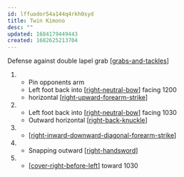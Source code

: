```yaml
---
id: lffuodor54a144q4rkh0syd
title: Twin Kimono
desc: ""
updated: 1684179449443
created: 1682625213704
---
```


Defense against double lapel grab
[[grabs-and-tackles]]

1. - Pin opponents arm
   - Left foot back into [[right-neutral-bow]] facing 1200
   - horizontal [[right-upward-forearm-strike]]
2. - Left foot back into [[right-neutral-bow]] facing 1030
   - Outward horizontal [[right-back-knuckle]]
3. - [[right-inward-downward-diagonal-forearm-strike]]
4. - Snapping outward [[right-handsword]]
5. - [[cover-right-before-left]] toward 1030

[//begin]: # "Autogenerated link references for markdown compatibility"
[grabs-and-tackles]: ../web-of-knowledge/grabs-and-tackles "Grabs and Tackles 🤝"
[right-neutral-bow]: ../single-techniques/right-neutral-bow "Right Neutral Bow"
[right-upward-forearm-strike]: ../single-techniques/right-upward-forearm-strike "Right Upward Forearm Strike"
[right-back-knuckle]: ../single-techniques/right-back-knuckle "Right Back Knuckle"
[right-inward-downward-diagonal-forearm-strike]: ../single-techniques/right-inward-downward-diagonal-forearm-strike "Right Inward Downward Diagonal Forearm Strike"
[right-handsword]: ../single-techniques/right-handsword "Right Handsword ➡️🤚"
[cover-right-before-left]: ../single-techniques/cover-right-before-left "Cover Right before Left"
[//end]: # "Autogenerated link references"

